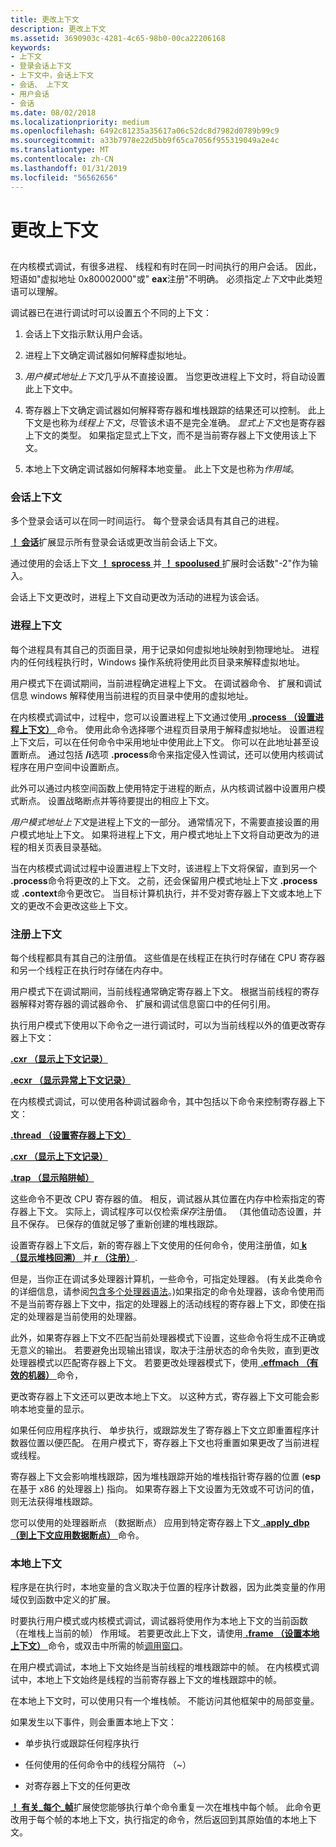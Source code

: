 ```yaml
---
title: 更改上下文
description: 更改上下文
ms.assetid: 3690903c-4281-4c65-98b0-00ca22206168
keywords:
- 上下文
- 登录会话上下文
- 上下文中，会话上下文
- 会话、 上下文
- 用户会话
- 会话
ms.date: 08/02/2018
ms.localizationpriority: medium
ms.openlocfilehash: 6492c81235a35617a06c52dc8d7982d0789b99c9
ms.sourcegitcommit: a33b7978e22d5bb9f65ca7056f955319049a2e4c
ms.translationtype: MT
ms.contentlocale: zh-CN
ms.lasthandoff: 01/31/2019
ms.locfileid: "56562656"
---
```

# <a name="changing-contexts"></a>更改上下文


## <span id="ddk-changing-contexts_dbg"></span><span id="DDK_CHANGING_CONTEXTS_DBG"></span>


在内核模式调试，有很多进程、 线程和有时在同一时间执行的用户会话。 因此，短语如"虚拟地址 0x80002000"或" **eax**注册"不明确。 必须指定*上下文*中此类短语可以理解。

调试器已在进行调试时可以设置五个不同的上下文：

1.  会话上下文指示默认用户会话。 

2.  进程上下文确定调试器如何解释虚拟地址。

3.  *用户模式地址上下文*几乎从不直接设置。 当您更改进程上下文时，将自动设置此上下文中。

4.  寄存器上下文确定调试器如何解释寄存器和堆栈跟踪的结果还可以控制。 此上下文是也称为*线程上下文*，尽管该术语不是完全准确。 *显式上下文*也是寄存器上下文的类型。 如果指定显式上下文，而不是当前寄存器上下文使用该上下文。

5.  本地上下文确定调试器如何解释本地变量。 此上下文是也称为*作用域*。

### <a name="span-idsession-contextspanspan-idsessioncontextspansession-context"></a><span id="session-context"></span><span id="SESSION_CONTEXT"></span>会话上下文

多个登录会话可以在同一时间运行。 每个登录会话具有其自己的进程。

[ **！ 会话**](-session.md)扩展显示所有登录会话或更改当前会话上下文。

通过使用的会话上下文[ **！ sprocess** ](-sprocess.md)并[ **！ spoolused** ](https://msdn.microsoft.com/library/windows/hardware/ff565361)扩展时会话数"-2"作为输入。

会话上下文更改时，进程上下文自动更改为活动的进程为该会话。

### <a name="span-idprocess-contextspanspan-idprocesscontextspanprocess-context"></a><span id="process-context"></span><span id="PROCESS_CONTEXT"></span>进程上下文

每个进程具有其自己的页面目录，用于记录如何虚拟地址映射到物理地址。 进程内的任何线程执行时，Windows 操作系统将使用此页目录来解释虚拟地址。

用户模式下在调试期间，当前进程确定进程上下文。 在调试器命令、 扩展和调试信息 windows 解释使用当前进程的页目录中使用的虚拟地址。

在内核模式调试中，过程中，您可以设置进程上下文通过使用[ **.process （设置进程上下文）** ](-process--set-process-context-.md)命令。 使用此命令选择哪个进程页目录用于解释虚拟地址。 设置进程上下文后，可以在任何命令中采用地址中使用此上下文。 你可以在此地址甚至设置断点。 通过包括 **/i**选项 **.process**命令来指定侵入性调试，还可以使用内核调试程序在用户空间中设置断点。

此外可以通过内核空间函数上使用特定于进程的断点，从内核调试器中设置用户模式断点。 设置战略断点并等待要提出的相应上下文。

*用户模式地址上下文*是进程上下文的一部分。 通常情况下，不需要直接设置的用户模式地址上下文。 如果将进程上下文，用户模式地址上下文将自动更改为的进程的相关页表目录基础。 

当在内核模式调试过程中设置进程上下文时，该进程上下文将保留，直到另一个 **.process**命令将更改的上下文。 之前，还会保留用户模式地址上下文 **.process**或 **.context**命令更改它。 当目标计算机执行，并不受对寄存器上下文或本地上下文的更改不会更改这些上下文。

### <a name="span-idregister-contextspanspan-idregistercontextspanregister-context"></a><span id="register-context"></span><span id="REGISTER_CONTEXT"></span>注册上下文

每个线程都具有其自己的注册值。 这些值是在线程正在执行时存储在 CPU 寄存器和另一个线程正在执行时存储在内存中。

用户模式下在调试期间，当前线程通常确定寄存器上下文。 根据当前线程的寄存器解释对寄存器的调试器命令、 扩展和调试信息窗口中的任何引用。

执行用户模式下使用以下命令之一进行调试时，可以为当前线程以外的值更改寄存器上下文：

[**.cxr （显示上下文记录）**](-cxr--display-context-record-.md)

[**.ecxr （显示异常上下文记录）**](-ecxr--display-exception-context-record-.md)

在内核模式调试，可以使用各种调试器命令，其中包括以下命令来控制寄存器上下文：

[**.thread （设置寄存器上下文）**](-thread--set-register-context-.md)

[**.cxr （显示上下文记录）**](-cxr--display-context-record-.md)

[**.trap （显示陷阱帧）**](-trap--display-trap-frame-.md)

这些命令不更改 CPU 寄存器的值。 相反，调试器从其位置在内存中检索指定的寄存器上下文。 实际上，调试程序可以仅检索*保存*注册值。 （其他值动态设置，并且不保存。 已保存的值就足够了重新创建的堆栈跟踪。

设置寄存器上下文后，新的寄存器上下文使用的任何命令，使用注册值，如[ **k （显示堆栈回溯）** ](k--kb--kc--kd--kp--kp--kv--display-stack-backtrace-.md)并[ **r （注册）**](r--registers-.md).

但是，当你正在调试多处理器计算机，一些命令，可指定处理器。 (有关此类命令的详细信息，请参阅[包含多个处理器语法](multiprocessor-syntax.md)。)如果指定的命令处理器，该命令使用而不是当前寄存器上下文中，指定的处理器上的活动线程的寄存器上下文，即使在指定的处理器是当前使用的处理器。

此外，如果寄存器上下文不匹配当前处理器模式下设置，这些命令将生成不正确或无意义的输出。 若要避免出现输出错误，取决于注册状态的命令失败，直到更改处理器模式以匹配寄存器上下文。 若要更改处理器模式下，使用[ **.effmach （有效的机器）** ](-effmach--effective-machine-.md)命令，

更改寄存器上下文还可以更改本地上下文。 以这种方式，寄存器上下文可能会影响本地变量的显示。

如果任何应用程序执行、 单步执行，或跟踪发生了寄存器上下文立即重置程序计数器位置以便匹配。 在用户模式下，寄存器上下文也将重置如果更改了当前进程或线程。

寄存器上下文会影响堆栈跟踪，因为堆栈跟踪开始的堆栈指针寄存器的位置 (**esp**在基于 x86 的处理器上) 指向。 如果寄存器上下文设置为无效或不可访问的值，则无法获得堆栈跟踪。

您可以使用的处理器断点 （数据断点） 应用到特定寄存器上下文[ **.apply\_dbp （到上下文应用数据断点）** ](-apply-dbp--apply-data-breakpoint-to-context-.md)命令。

### <a name="span-idlocal-contextspanspan-idlocalcontextspanlocal-context"></a><span id="local-context"></span><span id="LOCAL_CONTEXT"></span>本地上下文

程序是在执行时，本地变量的含义取决于位置的程序计数器，因为此类变量的作用域仅到函数中定义的扩展。

时要执行用户模式或内核模式调试，调试器将使用作为本地上下文的当前函数 （在堆栈上当前的帧） 作用域。 若要更改此上下文，请使用[ **.frame （设置本地上下文）** ](-frame--set-local-context-.md)命令，或双击中所需的帧[调用窗口](calls-window.md)。

在用户模式调试，本地上下文始终是当前线程的堆栈跟踪中的帧。 在内核模式调试中，本地上下文始终是线程的当前寄存器上下文的堆栈跟踪中的帧。

在本地上下文时，可以使用只有一个堆栈帧。 不能访问其他框架中的局部变量。

如果发生以下事件，则会重置本地上下文：

-   单步执行或跟踪任何程序执行

-   任何使用的任何命令中的线程分隔符 （~）

-   对寄存器上下文的任何更改

[ **！ 有关\_每个\_帧**](-for-each-frame.md)扩展使您能够执行单个命令重复一次在堆栈中每个帧。 此命令更改用于每个帧的本地上下文，执行指定的命令，然后返回到其原始值的本地上下文。

 

 





